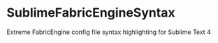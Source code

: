# SublimeFabricEngineSyntax
Extreme FabricEngine config file syntax highlighting for Sublime Text 4
